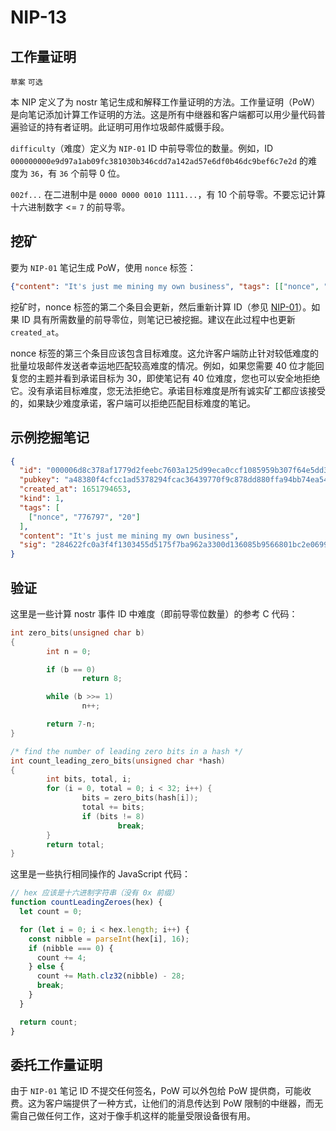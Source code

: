 NIP-13
======

工作量证明
-------------

`草案` `可选`

本 NIP 定义了为 nostr 笔记生成和解释工作量证明的方法。工作量证明（PoW）是向笔记添加计算工作证明的方法。这是所有中继器和客户端都可以用少量代码普遍验证的持有者证明。此证明可用作垃圾邮件威慑手段。

`difficulty`（难度）定义为 `NIP-01` ID 中前导零位的数量。例如，ID `000000000e9d97a1ab09fc381030b346cdd7a142ad57e6df0b46dc9bef6c7e2d` 的难度为 `36`，有 `36` 个前导 0 位。

`002f...` 在二进制中是 `0000 0000 0010 1111...`，有 10 个前导零。不要忘记计算十六进制数字 <= `7` 的前导零。

挖矿
------

要为 `NIP-01` 笔记生成 PoW，使用 `nonce` 标签：

```json
{"content": "It's just me mining my own business", "tags": [["nonce", "1", "21"]]}
```

挖矿时，nonce 标签的第二个条目会更新，然后重新计算 ID（参见 [NIP-01](./01_ZH.md)）。如果 ID 具有所需数量的前导零位，则笔记已被挖掘。建议在此过程中也更新 `created_at`。

nonce 标签的第三个条目应该包含目标难度。这允许客户端防止针对较低难度的批量垃圾邮件发送者幸运地匹配较高难度的情况。例如，如果您需要 40 位才能回复您的主题并看到承诺目标为 30，即使笔记有 40 位难度，您也可以安全地拒绝它。没有承诺目标难度，您无法拒绝它。承诺目标难度是所有诚实矿工都应该接受的，如果缺少难度承诺，客户端可以拒绝匹配目标难度的笔记。

示例挖掘笔记
------------------

```json
{
  "id": "000006d8c378af1779d2feebc7603a125d99eca0ccf1085959b307f64e5dd358",
  "pubkey": "a48380f4cfcc1ad5378294fcac36439770f9c878dd880ffa94bb74ea54a6f243",
  "created_at": 1651794653,
  "kind": 1,
  "tags": [
    ["nonce", "776797", "20"]
  ],
  "content": "It's just me mining my own business",
  "sig": "284622fc0a3f4f1303455d5175f7ba962a3300d136085b9566801bc2e0699de0c7e31e44c81fb40ad9049173742e904713c3594a1da0fc5d2382a25c11aba977"
}
```

验证
----------

这里是一些计算 nostr 事件 ID 中难度（即前导零位数量）的参考 C 代码：

```c
int zero_bits(unsigned char b)
{
        int n = 0;

        if (b == 0)
                return 8;

        while (b >>= 1)
                n++;

        return 7-n;
}

/* find the number of leading zero bits in a hash */
int count_leading_zero_bits(unsigned char *hash)
{
        int bits, total, i;
        for (i = 0, total = 0; i < 32; i++) {
                bits = zero_bits(hash[i]);
                total += bits;
                if (bits != 8)
                        break;
        }
        return total;
}
```

这里是一些执行相同操作的 JavaScript 代码：

```javascript
// hex 应该是十六进制字符串（没有 0x 前缀）
function countLeadingZeroes(hex) {
  let count = 0;

  for (let i = 0; i < hex.length; i++) {
    const nibble = parseInt(hex[i], 16);
    if (nibble === 0) {
      count += 4;
    } else {
      count += Math.clz32(nibble) - 28;
      break;
    }
  }

  return count;
}
```

委托工作量证明
-----------------------

由于 `NIP-01` 笔记 ID 不提交任何签名，PoW 可以外包给 PoW 提供商，可能收费。这为客户端提供了一种方式，让他们的消息传达到 PoW 限制的中继器，而无需自己做任何工作，这对于像手机这样的能量受限设备很有用。
